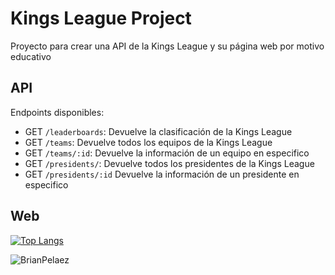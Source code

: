 # Kings League Project

Proyecto para crear una API de la  Kings League y su página web por motivo educativo

## API

Endpoints disponibles:

* GET `/leaderboards`: Devuelve la clasificación de la Kings League
* GET `/teams`: Devuelve todos los equipos de la Kings League
* GET `/teams/:id`: Devuelve la información de un equipo en especifico
* GET `/presidents/`: Devuelve todos los presidentes de la Kings League
* GET `/presidents/:id` Devuelve la información de un presidente en especifico


## Web

[![Top Langs](https://github-readme-stats.vercel.app/api/top-langs/?username=BrianPelaez&layout=compact)](https://github.com/anuraghazra/github-readme-stats)

<p><img align="left" src="https://jordinodejs.vercel.app/api/top-langs?username=BrianPelaez&show_icons=true&locale=es&layout=compact&theme=calm&langs_count=8&hide=php" alt="BrianPelaez" /></p>
